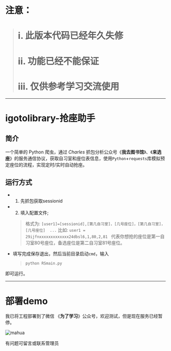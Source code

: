 # 注意：
> # i.  此版本代码已经年久失修
> # ii. 功能已经不能保证
> # iii.  仅供参考学习交流使用

------

# igotolibrary-抢座助手
## 简介
一个简单的 Python 爬虫，通过 *Charles* 抓包分析公众号《**我去图书馆**》、《**来选座**》的服务通信协议，获取自习室和座位表信息，使用```Python```+```requests```库模拟预定座位的流程，实现定时/实时自动抢座。

## 运行方式
* 1. 先抓包获取sessionid
* 2. 填入配置文件;
    > 格式为:
    > ```[user1]=[sessionid],[第几自习室]，[几号座位]，[第几自习室]，[几号座位]  ...```
    > 比如:
    > ```user1 = 29ijfnxxxxxxxxxxxxx24dbsl6,1,80,2,81 ```
    > 代表你想抢的座位是第一自习室80号座位，备选座位是第二自习室81号座位。
  
* 填写完成保存退出，然后当前目录启动```cmd```，输入
    > ```shell
    > python RSmain.py 
    > ```

 即可运行。
 
------
 


# 部署demo
我已将工程部署到了微信 《**为了学习**》公众号，欢迎测试，但是现在服务已经暂停。

![mahua](https://github.com/RenjiaLu9527/igotolibrary/blob/master/qrcode.bmp)


有问题可留言或联系管理员



    
